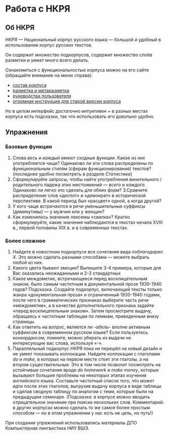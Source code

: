 # Работа с НКРЯ

## Об НКРЯ

НКРЯ — Национальный корпус русского языка — большой и удобный в использовании корпус русских текстов.

Он содержит множество подкорпусов, содержит множество слоёв разметки и умеет много всего делать.

Ознакомиться с функциональностью корпуса можно на его сайте (обращайте внимание на меню справа): 

- [состав корпуса](https://ruscorpora.ru/page/corpora-structure/)
- [разметка и метаразметка](https://ruscorpora.ru/page/instruction-morph/)
- [руководства пользователя](https://ruscorpora.ru/page/manual/)
- [огромная инструкция для старой версии корпуса](https://ruscorpora.ru/media/uploads/2022/04/21/instruction-main.pdf)

Но в целом интерфейс достаточно интуитивен + в разных местах корпуса есть подсказки, так что использовать его довольно удобно.

## Упражнения

### Базовые функции

1. Слова _весь_ и _каждый_ имеют сходные функции. Какое из них употребляется чаще? Одинаково ли эти слова распределены по функциональным стилям (сферам функционирования) текстов? (последнее удобно посмотреть в разделе _Статистика_)
2. Сформулируйте запросы, чтобы найти употребления винительного / родительного падежа этих местоимений — _всего_ и _каждого_. Одинаково ли легко это сделать для обеих форм?
3.Сравните распределение слов «деспот» и «демократ» в исторической перспективе. В какой период был «расцвет» одной, а когда другой?
4. У кого чаще встречаются в речи уменьшительные суффиксы (диминутивы) — у мужчин или у женщин?
5. Как изменилось значение лексемы «свалка»? Кратко сформулируйте, какие значения наблюдаются в текстах начала XVIII в., первой половины XIX в. и в современных текстах.



### Более сложное

1. Найдите в новостном подкорпусе все сочетания вида _поблагодарил X_. Это можно сделать разными способами — можете выбрать любой из них.
5. Какого цвета бывают эмоции? Выпишите 3-4 примера, которые для Вас оказались неожиданными и 2-3 стандартных
1. Какое междометие, встречающееся перед восклицательным знаком, было самым частотным в документальной прозе 1930-1940 годов?  Подсказка. Создайте подкорпус, включающий тексты только жанра «документальная проза» и ограниченный 1930-1940 годами, после чего в грамматических признаках выберите часть речи «междометие», а в качестве дополнительного признака задайте «перед восклицательным знаком». Затем просмотрите выдачу, обращаясь к частотным таблицам по леммам, приведенным внизу страницы.
4. Как ответить на вопрос, является ли _-абель-_ вполне активным суффиксом в современном русском языке? Если пользуетесь конкордансом, помните, можно убирать из выдачи не интересующие вас слова, используя «-».
5. Параллельный подкорпус НКРЯ пока не перешёл на новый дизайн и не умеет показывать коллокации. Найдите коллокации с глаголами _do_ и _make_, в которых на первом месте стоят эти глаголы, а на втором существительные. Это в том числе позволит посмотреть на устойчивые сочетания вроде _do homework_ и _make money_, которые вызывают большие проблемы на некоторых этапах изучения английского языка. Составьте частотный список того, что может идти после этих глаголов, выгрузив выдачу корпуса в виде таблицы и сделав сводную таблицу по аналогии с теми, которые были на предыдущем семинаре. (Подсказка: в корпусе можно вводить отрицательное значение при поиске нескольких слов. Комментарий: в других корпусах можно сделать то же самое более простым способом — но в этом упражнении у нас есть не цель, но путь!)

При создании упражнений использовались материалы ДПО Компьютерная лингвистика НИУ ВШЭ.
